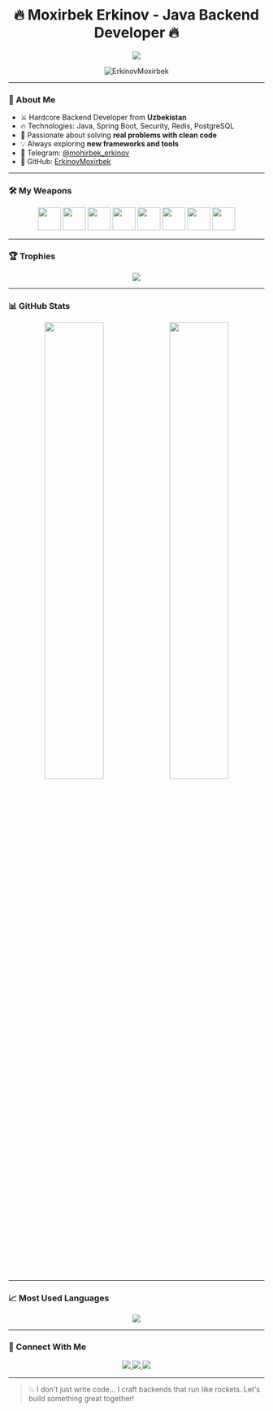 <h1 align="center">🔥 Moxirbek Erkinov - Java Backend Developer 🔥</h1>
<p align="center">
  <img src="https://readme-typing-svg.herokuapp.com?font=Fira+Code&duration=3000&pause=1000&color=F97316&center=true&vCenter=true&width=500&lines=Backend+Engineer;REST+API+|+Spring+Boot+|+JWT+Expert;Code+Like+a+Beast+🔥;Always+Learning+💡" />
</p>

<p align="center">
  <img src="https://komarev.com/ghpvc/?username=ErkinovMoxirbek&label=Profile%20Views&color=0e75b6&style=flat" alt="ErkinovMoxirbek" />
</p>

---

### 🧠 About Me
- ⚔️ Hardcore Backend Developer from **Uzbekistan**
- 🔥 Technologies: Java, Spring Boot, Security, Redis, PostgreSQL
- 🎯 Passionate about solving **real problems with clean code**
- 💡 Always exploring **new frameworks and tools**
- 📲 Telegram: [@mohirbek_erkinov](https://t.me/mohirbek_erkinov)
- 🔗 GitHub: [ErkinovMoxirbek](https://github.com/ErkinovMoxirbek)

---

### 🛠️ My Weapons
<p align="center">
  <img src="https://cdn.jsdelivr.net/gh/devicons/devicon/icons/java/java-original.svg" width="45"/>
  <img src="https://cdn.jsdelivr.net/gh/devicons/devicon/icons/spring/spring-original.svg" width="45"/>
  <img src="https://cdn.jsdelivr.net/gh/devicons/devicon/icons/kotlin/kotlin-original.svg" width="45"/>
  <img src="https://cdn.jsdelivr.net/gh/devicons/devicon/icons/mysql/mysql-original.svg" width="45"/>
  <img src="https://cdn.jsdelivr.net/gh/devicons/devicon/icons/postgresql/postgresql-original.svg" width="45"/>
  <img src="https://cdn.jsdelivr.net/gh/devicons/devicon/icons/redis/redis-original.svg" width="45"/>
  <img src="https://cdn.jsdelivr.net/gh/devicons/devicon/icons/docker/docker-original.svg" width="45"/>
  <img src="https://cdn.jsdelivr.net/gh/devicons/devicon/icons/linux/linux-original.svg" width="45"/>
</p>

---

### 🏆 Trophies
<p align="center">
  <img src="https://github-profile-trophy.vercel.app/?username=ErkinovMoxirbek&theme=algolia&no-bg=true&margin-w=15" />
</p>

---

### 📊 GitHub Stats

<p align="center">
  <img src="https://github-readme-stats.vercel.app/api?username=ErkinovMoxirbek&show_icons=true&theme=algolia" width="48%" />
  <img src="https://github-readme-streak-stats.herokuapp.com/?user=ErkinovMoxirbek&theme=algolia" width="48%" />
</p>

---

### 📈 Most Used Languages
<p align="center">
  <img src="https://github-readme-stats.vercel.app/api/top-langs/?username=ErkinovMoxirbek&layout=compact&theme=algolia" />
</p>

---

### 🔗 Connect With Me
<p align="center">
  <a href="https://t.me/mohirbek_erkinov">
    <img src="https://img.shields.io/badge/Telegram-26A5E4?style=for-the-badge&logo=telegram&logoColor=white"/>
  </a>
  <a href="mailto:youremail@gmail.com">
    <img src="https://img.shields.io/badge/Email-D14836?style=for-the-badge&logo=gmail&logoColor=white"/>
  </a>
  <a href="https://github.com/ErkinovMoxirbek">
    <img src="https://img.shields.io/badge/GitHub-171515?style=for-the-badge&logo=github&logoColor=white"/>
  </a>
</p>

---

> 💥 I don't just write code... I craft backends that run like rockets. Let's build something great together!